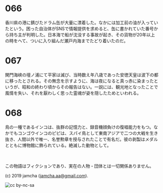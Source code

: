 

# 066

香川県の港に錆びたドラム缶が大量に漂着した。なかには加工前の油が入っていたという。困った自治体がSNSで情報提供を求めると、缶に書かれていた番号から持ち主が判明した。日本海で船が沈没する事故が起き、その貨物が20年以上の時をへて、ついに入り組んだ瀬戸内海までたどり着いたのだ。

# 067

関門海峡の壇ノ浦にて平家は滅び、当時数え年八歳であった安徳天皇は波下の都に移ったとされる。その無念を示すように、海は夜になると真っ赤に染まったというが、昭和の終わり頃からその報告はない。一説には、観光地となったことで風情を失い、それを厭わしく思った霊魂が姿を隠したためといわれる。

# 068

鳥の一種であるインコは、抜群の記憶力と、録音機顔負けの復唱能力をもつ。なかでもコンゴウインコのピピは、スパイ鳥として東南アジアで二つの大戦を生き抜き、人間以外で唯一、名誉勲章を授与されたことで有名だ。彼の剥製はメダルとともに博物館に飾られている。絶滅した動物として。

<br>  
<br>  
この物語はフィクションであり、実在の人物・団体とは一切関係ありません。  

(c) 2019 jamcha (jamcha.aa@gmail.com).  

![cc by-nc-sa](https://i.creativecommons.org/l/by-nc-sa/4.0/88x31.png)  

